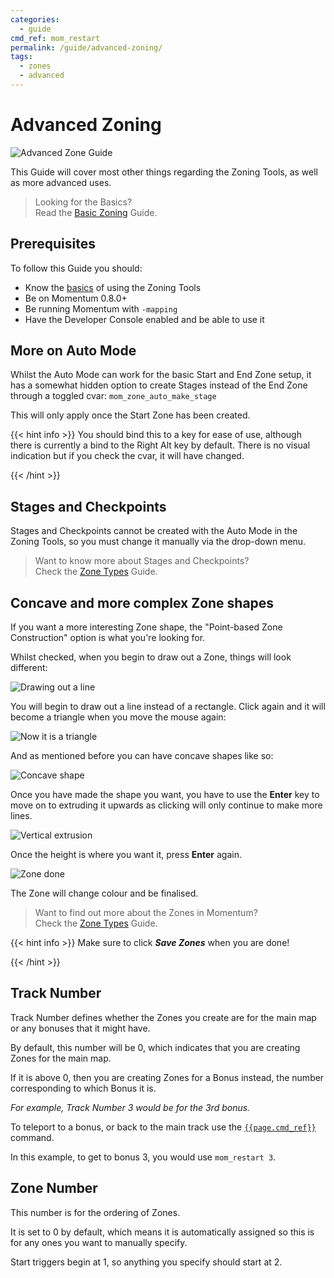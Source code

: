 ```yaml
---
categories:
  - guide
cmd_ref: mom_restart
permalink: /guide/advanced-zoning/
tags:
  - zones
  - advanced
---
```


# Advanced Zoning

![Advanced Zone Guide](/images/guide_headers/guide_advanced_zoning.jpg)

This Guide will cover most other things regarding the Zoning Tools, as well as more advanced uses.

> Looking for the Basics?  
> Read the [Basic Zoning](/guide/basic-zoning/) Guide.

## Prerequisites

To follow this Guide you should:

- Know the [basics](/guide/basic-zoning/) of using the Zoning Tools
- Be on Momentum 0.8.0+
- Be running Momentum with `-mapping`
- Have the Developer Console enabled and be able to use it

## More on Auto Mode

Whilst the Auto Mode can work for the basic Start and End Zone setup, it has a somewhat hidden option to create Stages instead of the End Zone through a toggled cvar: `mom_zone_auto_make_stage`

This will only apply once the Start Zone has been created.

{{< hint info >}}
You should bind this to a key for ease of use, although there is currently a bind to the Right Alt key by default. There is no visual indication but if you check the cvar, it will have changed.

{{< /hint >}}

## Stages and Checkpoints

Stages and Checkpoints cannot be created with the Auto Mode in the Zoning Tools, so you must change it manually via the drop-down menu.

> Want to know more about Stages and Checkpoints?  
> Check the [Zone Types](/guide/zone-types/) Guide.

## Concave and more complex Zone shapes

If you want a more interesting Zone shape, the "Point-based Zone Construction" option is what you're looking for.

Whilst checked, when you begin to draw out a Zone, things will look different:

![Drawing out a line](/images/zone_guide/adv_point_2.png)

You will begin to draw out a line instead of a rectangle. Click again and it will become a triangle when you move the mouse again:

![Now it is a triangle](/images/zone_guide/adv_point_3.png)

And as mentioned before you can have concave shapes like so:

![Concave shape](/images/zone_guide/adv_point_4.png)

Once you have made the shape you want, you have to use the **Enter** key to move on to extruding it upwards as clicking will only continue to make more lines.

![Vertical extrusion](/images/zone_guide/adv_point_5.jpg)

Once the height is where you want it, press **Enter** again.

![Zone done](/images/zone_guide/adv_point_6.jpg)

The Zone will change colour and be finalised.

> Want to find out more about the Zones in Momentum?  
> Check the [Zone Types](/guide/zone-types/) Guide.

{{< hint info >}}
Make sure to click **_Save Zones_** when you are done!

{{< /hint >}}

## Track Number

Track Number defines whether the Zones you create are for the main map or any bonuses that it might have.

By default, this number will be 0, which indicates that you are creating Zones for the main map.

If it is above 0, then you are creating Zones for a Bonus instead, the number corresponding to which Bonus it is.

_For example, Track Number 3 would be for the 3rd bonus._

To teleport to a bonus, or back to the main track use the [`{{page.cmd_ref}}`](/command/{{page.cmd_ref}}) command.

In this example, to get to bonus 3, you would use `mom_restart 3`.

## Zone Number

This number is for the ordering of Zones.

It is set to 0 by default, which means it is automatically assigned so this is for any ones you want to manually specify.

Start triggers begin at 1, so anything you specify should start at 2.
